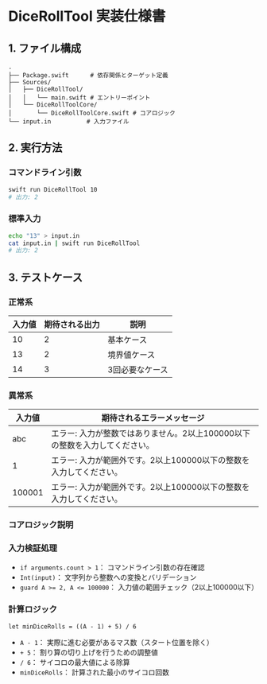 # DiceRollTool 実装仕様書

## 1. ファイル構成
```
.
├── Package.swift      # 依存関係とターゲット定義
├── Sources/
│   ├── DiceRollTool/
│   │   └── main.swift # エントリーポイント
│   └── DiceRollToolCore/
│       └── DiceRollToolCore.swift # コアロジック
└── input.in          # 入力ファイル
```

## 2. 実行方法

### コマンドライン引数
```bash
swift run DiceRollTool 10
# 出力: 2
```

### 標準入力
```bash
echo "13" > input.in
cat input.in | swift run DiceRollTool
# 出力: 2
```

## 3. テストケース

### 正常系
| 入力値 | 期待される出力 | 説明 |
|--------|----------------|------|
| 10     | 2             | 基本ケース |
| 13     | 2             | 境界値ケース |
| 14     | 3             | 3回必要なケース |

### 異常系
| 入力値  | 期待されるエラーメッセージ |
|---------|---------------------------|
| abc     | エラー: 入力が整数ではありません。2以上100000以下の整数を入力してください。 |
| 1       | エラー: 入力が範囲外です。2以上100000以下の整数を入力してください。 |
| 100001  | エラー: 入力が範囲外です。2以上100000以下の整数を入力してください。 |


### コアロジック説明

### 入力検証処理
- `if arguments.count > 1`：
  コマンドライン引数の存在確認
- `Int(input)`：
  文字列から整数への変換とバリデーション
- `guard A >= 2, A <= 100000`：
  入力値の範囲チェック（2以上100000以下）

### 計算ロジック
`let minDiceRolls = ((A - 1) + 5) / 6`

- `A - 1`：
  実際に進む必要があるマス数（スタート位置を除く）
- `+ 5`：
  割り算の切り上げを行うための調整値
- `/ 6`：
  サイコロの最大値による除算
- `minDiceRolls`：
  計算された最小のサイコロ回数
